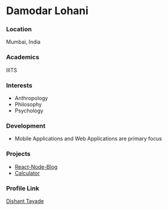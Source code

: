 # Damodar Lohani

### Location

Mumbai, India

### Academics

IIITS

### Interests

- Anthropology
- Philosophy    
- Psychology

### Development

- Mobile Applications and Web Applications are primary focus

### Projects

- [React-Node-Blog](https://github.com/dishanttayade/React-Node-Blog)
- [Calculator](https://github.com/dishanttayade/AndroidCalculator)

### Profile Link

[Dishant Tayade](https://github.com/dishanttayade)
